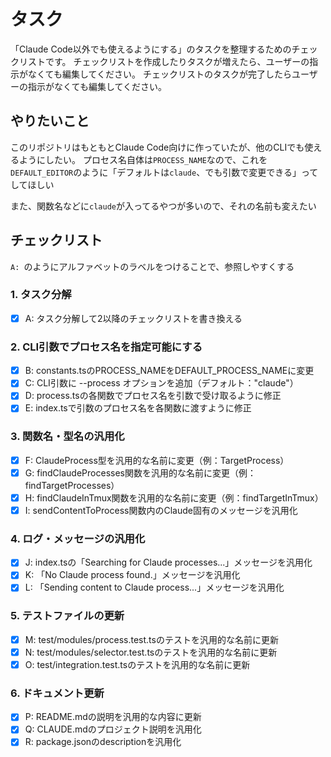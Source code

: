 # タスク
「Claude Code以外でも使えるようにする」のタスクを整理するためのチェックリストです。
チェックリストを作成したりタスクが増えたら、ユーザーの指示がなくても編集してください。
チェックリストのタスクが完了したらユーザーの指示がなくても編集してください。

## やりたいこと

このリポジトリはもともとClaude Code向けに作っていたが、他のCLIでも使えるようにしたい。
プロセス名自体は`PROCESS_NAME`なので、これを`DEFAULT_EDITOR`のように「デフォルトは`claude`、でも引数で変更できる」ってしてほしい

また、関数名などに`claude`が入ってるやつが多いので、それの名前も変えたい

## チェックリスト

`A: `のようにアルファベットのラベルをつけることで、参照しやすくする

### 1. タスク分解

- [x] A: タスク分解して2以降のチェックリストを書き換える

### 2. CLI引数でプロセス名を指定可能にする

- [x] B: constants.tsのPROCESS_NAMEをDEFAULT_PROCESS_NAMEに変更
- [x] C: CLI引数に --process オプションを追加（デフォルト："claude"）
- [x] D: process.tsの各関数でプロセス名を引数で受け取るように修正
- [x] E: index.tsで引数のプロセス名を各関数に渡すように修正

### 3. 関数名・型名の汎用化

- [x] F: ClaudeProcess型を汎用的な名前に変更（例：TargetProcess）
- [x] G: findClaudeProcesses関数を汎用的な名前に変更（例：findTargetProcesses）
- [x] H: findClaudeInTmux関数を汎用的な名前に変更（例：findTargetInTmux）
- [x] I: sendContentToProcess関数内のClaude固有のメッセージを汎用化

### 4. ログ・メッセージの汎用化

- [x] J: index.tsの「Searching for Claude processes...」メッセージを汎用化
- [x] K: 「No Claude process found.」メッセージを汎用化
- [x] L: 「Sending content to Claude process...」メッセージを汎用化

### 5. テストファイルの更新

- [x] M: test/modules/process.test.tsのテストを汎用的な名前に更新
- [x] N: test/modules/selector.test.tsのテストを汎用的な名前に更新
- [x] O: test/integration.test.tsのテストを汎用的な名前に更新

### 6. ドキュメント更新

- [x] P: README.mdの説明を汎用的な内容に更新
- [x] Q: CLAUDE.mdのプロジェクト説明を汎用化
- [x] R: package.jsonのdescriptionを汎用化
